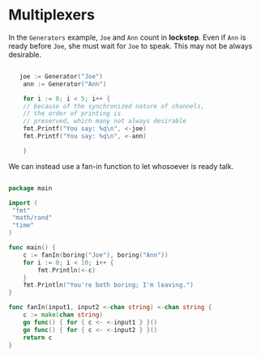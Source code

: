 # Multiplexers

In the `Generators` example, `Joe` and `Ann` count in
 **lockstep**. Even if `Ann` is ready before `Joe`, she
 must wait for `Joe` to speak. This may not be always
 desirable.

```go

   joe := Generator("Joe")
    ann := Generator("Ann")

    for i := 0; i < 5; i++ {
    // because of the synchronized nature of channels,
    // the order of printing is
    // preserved, which many not always desirable 
    fmt.Printf("You say: %q\n", <-joe)
    fmt.Printf("You say: %q\n", <-ann)

    }

```

We can instead use a fan-in function to let whosoever is ready talk.

```go

package main

import (
 "fmt"
 "math/rand"
 "time"
)

func main() {
    c := fanIn(boring("Joe"), boring("Ann"))
    for i := 0; i < 10; i++ {
        fmt.Println(<-c)
    }
    fmt.Println("You're both boring; I'm leaving.")
}

func fanIn(input1, input2 <-chan string) <-chan string {
    c := make(chan string)
    go func() { for { c <- <-input1 } }()
    go func() { for { c <- <-input2 } }()
    return c
}

```
